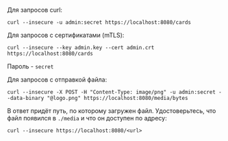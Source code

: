 Для запросов curl:

```shell
curl --insecure -u admin:secret https://localhost:8080/cards
```

Для запросов с сертификатами (mTLS):

```shell
curl --insecure --key admin.key --cert admin.crt https://localhost:8080/cards
```

Пароль - `secret`

Для запросов с отправкой файла:

```shell
curl --insecure -X POST -H "Content-Type: image/png" -u admin:secret --data-binary "@logo.png" https://localhost:8080/media/bytes
```

В ответ придёт путь, по которому загружен файл. Удостоверьтесь, что файл появился в `./media` и что он доступен по адресу:

```shell
curl --insecure https://localhost:8080/<url>
```
